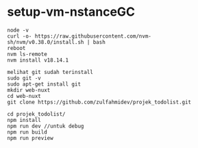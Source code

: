 # setup-vm-nstanceGC

    node -v
    curl -o- https://raw.githubusercontent.com/nvm-sh/nvm/v0.38.0/install.sh | bash
    reboot
    nvm ls-remote
    nvm install v18.14.1
    
    melihat git sudah terinstall
    sudo git -v
    sudo apt-get install git
    mkdir web-nuxt
    cd web-nuxt
    git clone https://github.com/zulfahmidev/projek_todolist.git
    
    cd projek_todolist/
    npm install
    npm run dev //untuk debug
    npm run build
    npm run preview 
